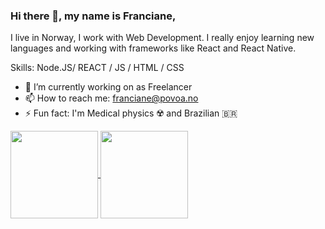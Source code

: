 ### Hi there 👋, my name is Franciane,

I live in Norway, I work with Web Development. I really enjoy learning new languages and working with frameworks like React and React Native.

Skills:  Node.JS/ REACT / JS / HTML / CSS

- 🔭 I’m currently working on as Freelancer  
- 📫 How to reach me: franciane@povoa.no
- ⚡ Fun fact: I'm Medical physics ☢️ and Brazilian 🇧🇷

<div>
<a href="https://github.com/anuraghazra/github-readme-stats">
  <img align="center" src="https://github-readme-stats.vercel.app/api?username=francianepovoa&show_icons=true" height="140px" />
</a>
 
 
<a href="https://github.com/anuraghazra/github-readme-stats"  >
<img align="center" src="https://github-readme-stats.vercel.app/api/top-langs/?username=francianepovoa&layout=compact" height="140px" />
</a>
</div>
